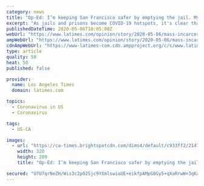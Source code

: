 ```yaml
---
category: news
title: "Op-Ed: I’m keeping San Francisco safer by emptying the jail. My father should be freed too"
excerpt: "As jails and prisons become COVID-19 hotspots, it's clear that the pandemic is one more reason to end mass incarceraton."
publishedDateTime: 2020-05-06T10:05:00Z
webUrl: "https://www.latimes.com/opinion/story/2020-05-06/mass-incarceration-san-francisco-coronavirus"
ampWebUrl: "https://www.latimes.com/opinion/story/2020-05-06/mass-incarceration-san-francisco-coronavirus?_amp=true"
cdnAmpWebUrl: "https://www-latimes-com.cdn.ampproject.org/c/s/www.latimes.com/opinion/story/2020-05-06/mass-incarceration-san-francisco-coronavirus?_amp=true"
type: article
quality: 50
heat: 50
published: false

provider:
  name: Los Angeles Times
  domain: latimes.com

topics:
  - Coronavirus in US
  - Coronavirus

tags:
  - US-CA

images:
  - url: "https://ca-times.brightspotcdn.com/dims4/default/c933ff2/2147483647/strip/true/crop/6000x3919+0+41/resize/320x209!/quality/90/?url=https%3A%2F%2Fcalifornia-times-brightspot.s3.amazonaws.com%2F9a%2F77%2F30a8a596414594ee588f1377f2b3%2Fvirus-outbreak-trump-52264.jpg"
    width: 320
    height: 209
    title: "Op-Ed: I’m keeping San Francisco safer by emptying the jail. My father should be freed too"

secured: "U7U7qrNeZH/Wis3c2p02Sjc9YXmlswiaUE+eikfpAMpG8Gy5+qXaRrwW+3qKayDQbM+9yQIzN/yiY+n10J98AeEFNz2L8bSKaPAw3PoQ+Bs55Q5nE8ulV/frPaGaH18HFjv9Xa8z5rbAAT1U/aYQPS3QJJi8z0Wot7UbHRGTFlT5m2/jjTXtRaq2l3PP7pv9x5HDnH5mrk76qFcxVsSJPm6ssFrDAo0JbLOeSZ/JtI/uzGJclB2UrdkZDkHHSLqehDNzPJjdknaVBH8C+AODQAuLSvykUH/Sgs0eeRb1cWPjbY4+K+iaN8RItPUgypD+V0siEQm8aC65PEu77XGlJHMuDm+mZzHfsy2z8NgnOD0RrAr8jwL3EJLm5Vj9mDi8ziT+//Hs9QLULHR8ruD0Hz81wxXfRhgsAVq+Q/MMexFeF2m4n716bLFPsOKfAlVk+iH2NsvvZMljazrS8gbzc9Yv9ggFDoPJnwN4BaTI+g4=;IJZq6ZPBe9vHcDzMYdR8HA=="
---
```



